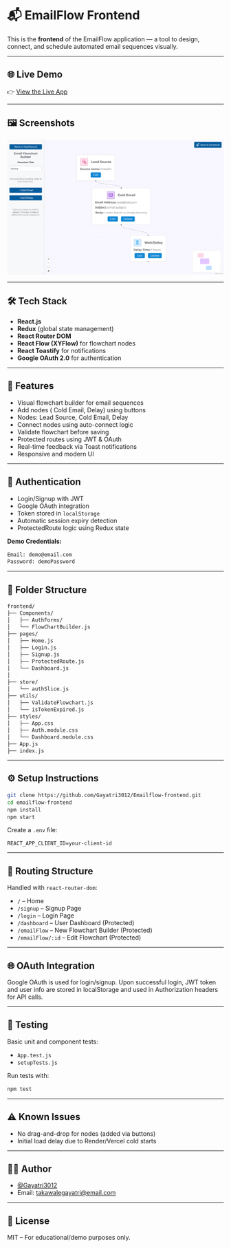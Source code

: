 
# 📬 EmailFlow Frontend

This is the **frontend** of the EmailFlow application — a tool to design, connect, and schedule automated email sequences visually.

---

## 🌐 Live Demo
👉 [View the Live App](https://email-flow-front-end.vercel.app/) 

---

## 🖼️ Screenshots
<!-- Add actual image links if available -->
![Flow Builder](public/app-screenshot.png)

---

## 🛠️ Tech Stack

- **React.js**
- **Redux** (global state management)
- **React Router DOM**
- **React Flow (XYFlow)** for flowchart nodes
- **React Toastify** for notifications
- **Google OAuth 2.0** for authentication

---

## 🚀 Features

- Visual flowchart builder for email sequences
- Add nodes ( Cold Email, Delay) using buttons
- Nodes: Lead Source, Cold Email, Delay
- Connect nodes using auto-connect logic
- Validate flowchart before saving
- Protected routes using JWT & OAuth
- Real-time feedback via Toast notifications
- Responsive and modern UI

---

## 🔐 Authentication

- Login/Signup with JWT
- Google OAuth integration
- Token stored in `localStorage`
- Automatic session expiry detection
- ProtectedRoute logic using Redux state

**Demo Credentials:**

```bash
Email: demo@email.com
Password: demoPassword
```

---

## 📂 Folder Structure

```
frontend/
├── Components/
│   ├── AuthForms/
│   └── FlowChartBuilder.js
├── pages/
│   ├── Home.js
│   ├── Login.js
│   ├── Signup.js
│   ├── ProtectedRoute.js
│   └── Dashboard.js
│
├── store/
│   └── authSlice.js
├── utils/
│   ├── ValidateFlowchart.js
│   └── isTokenExpired.js
├── styles/
│   ├── App.css
│   ├── Auth.module.css
│   └── Dashboard.module.css
├── App.js
├── index.js
```

---

## ⚙️ Setup Instructions

```bash
git clone https://github.com/Gayatri3012/Emailflow-frontend.git
cd emailflow-frontend
npm install
npm start
```

Create a `.env` file:

```env
REACT_APP_CLIENT_ID=your-client-id
```

---

## 🔄 Routing Structure

Handled with `react-router-dom`:

- `/` – Home
- `/signup` – Signup Page
- `/login` – Login Page
- `/dashboard` – User Dashboard (Protected)
- `/emailFlow` – New Flowchart Builder (Protected)
- `/emailFlow/:id` – Edit Flowchart (Protected)

---

## 🌐 OAuth Integration

Google OAuth is used for login/signup. Upon successful login, JWT token and user info are stored in localStorage and used in Authorization headers for API calls.

---

## 🧪 Testing

Basic unit and component tests:

- `App.test.js`
- `setupTests.js`

Run tests with:

```bash
npm test
```

---

## ⚠️ Known Issues

- No drag-and-drop for nodes (added via buttons)
- Initial load delay due to Render/Vercel cold starts

---

## 👩‍💻 Author

- [@Gayatri3012](https://github.com/Gayatri3012)
- Email: takawalegayatri@email.com

---

## 🧾 License

MIT – For educational/demo purposes only.
